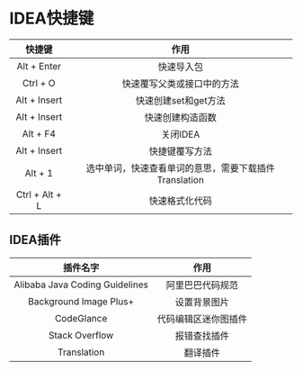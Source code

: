 # IDEA快捷键

快捷键|作用
|:--:|:--:
Alt + Enter|快速导入包
Ctrl + O|快速覆写父类或接口中的方法
Alt + Insert|快速创建set和get方法
Alt + Insert|快速创建构造函数
Alt + F4|关闭IDEA
Alt + Insert|快捷键覆写方法
Alt + 1|选中单词，快速查看单词的意思，需要下载插件Translation
Ctrl + Alt + L|快速格式化代码

## IDEA插件

插件名字|作用
|:--:|:--:
Alibaba Java Coding Guidelines|阿里巴巴代码规范
Background Image Plus+|设置背景图片
CodeGlance|代码编辑区迷你图插件
Stack Overflow|报错查找插件
Translation|翻译插件
